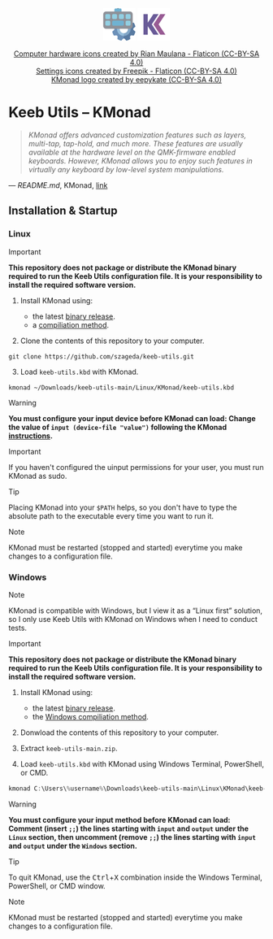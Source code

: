 <div align="center">

![Project avatar](/Assets/Images/Meta/avatar-64.png) ![KMonad logo](/Assets/Images/Meta/kmonad-logo-64.png)

<a href="https://www.flaticon.com/free-icons/computer-hardware" title="computer hardware icons">Computer hardware icons created by Rian Maulana - Flaticon (CC-BY-SA 4.0)</a>  
<a href="https://www.flaticon.com/free-icons/settings" title="settings icons">Settings icons created by Freepik - Flaticon (CC-BY-SA 4.0)</a>  
<a href="https://github.com/kmonad/kmonad/blob/master/kmonad.svg" title="kmonad logo">KMonad logo created by eepykate (CC-BY-SA 4.0)</a>
</div>

# Keeb Utils – KMonad

> *KMonad offers advanced customization features such as layers, multi-tap, tap-hold, and much more. These features are usually available at the hardware level on the QMK-firmware enabled keyboards. However, KMonad allows you to enjoy such features in virtually any keyboard by low-level system manipulations.*

— *README.md*, KMonad, [link](https://github.com/kmonad/kmonad)

## Installation & Startup

### Linux

> [!IMPORTANT]
> **This repository does not package or distribute the KMonad binary required to run the Keeb Utils configuration file. It is your responsibility to install the required software version.**

1. Install KMonad using:

    - the latest [binary release](https://github.com/kmonad/kmonad/releases).
    - a [compiliation method](https://github.com/kmonad/kmonad/blob/master/doc/installation.md#compilation).

2. Clone the contents of this repository to your computer.

```shell
git clone https://github.com/szageda/keeb-utils.git
```
3. Load `keeb-utils.kbd` with KMonad.

```shell
kmonad ~/Downloads/keeb-utils-main/Linux/KMonad/keeb-utils.kbd
```
> [!WARNING]
> **You must configure your input device before KMonad can load: Change the value of `input (device-file "value")` following the KMonad [instructions](https://github.com/kmonad/kmonad/blob/master/doc/faq.md#q-how-do-i-know-which-event-file-corresponds-to-my-keyboard).**

> [!IMPORTANT]
> If you haven't configured the uinput permissions for your user, you must run KMonad as sudo.

> [!TIP]
> Placing KMonad into your `$PATH` helps, so you don't have to type the absolute path to the executable every time you want to run it.

> [!NOTE]
> KMonad must be restarted (stopped and started) everytime you make changes to a configuration file.

### Windows

> [!NOTE]
> KMonad is compatible with Windows, but I view it as a “Linux first” solution, so I only use Keeb Utils with KMonad on Windows when I need to conduct tests.

> [!IMPORTANT]
> **This repository does not package or distribute the KMonad binary required to run the Keeb Utils configuration file. It is your responsibility to install the required software version.**

1. Install KMonad using:

    - the latest [binary release](https://github.com/kmonad/kmonad/releases).
    - the [Windows compiliation method](https://github.com/kmonad/kmonad/blob/master/doc/installation.md#windows-environment).

2. Donwload the contents of this repository to your computer.

3. Extract `keeb-utils-main.zip`.

3. Load `keeb-utils.kbd` with KMonad using Windows Terminal, PowerShell, or CMD.

```PowerShell
kmonad C:\Users\%username%\Downloads\keeb-utils-main\Linux\KMonad\keeb-utils.kbd
```

> [!WARNING]
> **You must configure your input method before KMonad can load: Comment (insert `;;`) the lines starting with `input` and `output` under the `Linux` section, then uncomment (remove `;;`) the lines starting with `input` and `output` under the `Windows` section.**

> [!TIP]
> To quit KMonad, use the <kbd>Ctrl</kbd>+<kbd>X</kbd> combination inside the Windows Terminal, PowerShell, or CMD window.

> [!NOTE]
> KMonad must be restarted (stopped and started) everytime you make changes to a configuration file.